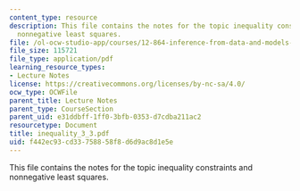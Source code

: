 ```yaml
---
content_type: resource
description: This file contains the notes for the topic inequality constraints and
  nonnegative least squares.
file: /ol-ocw-studio-app/courses/12-864-inference-from-data-and-models-spring-2005/f442ec93cd33758858f8d6d9ac8d1e5e_inequality_3_3.pdf
file_size: 115721
file_type: application/pdf
learning_resource_types:
- Lecture Notes
license: https://creativecommons.org/licenses/by-nc-sa/4.0/
ocw_type: OCWFile
parent_title: Lecture Notes
parent_type: CourseSection
parent_uid: e31ddbff-1ff0-3bfb-0353-d7cdba211ac2
resourcetype: Document
title: inequality_3_3.pdf
uid: f442ec93-cd33-7588-58f8-d6d9ac8d1e5e
---
```

This file contains the notes for the topic inequality constraints and nonnegative least squares.